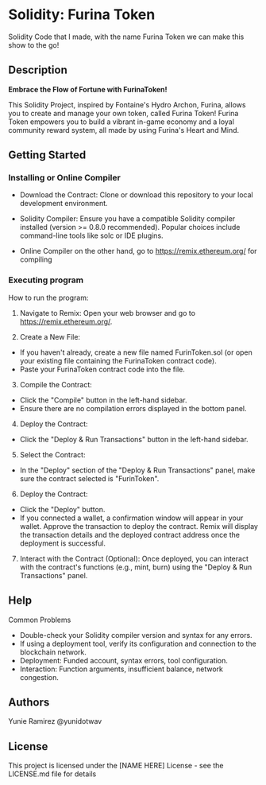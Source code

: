 # Solidity: Furina Token

Solidity Code that I made, with the name Furina Token we can make this show to the go!

## Description

**Embrace the Flow of Fortune with FurinaToken!**

This Solidity Project, inspired by Fontaine's Hydro Archon, Furina, allows you to create and manage your own token, called Furina Token! Furina Token empowers you to build a vibrant in-game economy and a loyal community reward system, all made by using Furina's Heart and Mind.

## Getting Started

### Installing or Online Compiler

* Download the Contract: Clone or download this repository to your local development environment.
  
* Solidity Compiler: Ensure you have a compatible Solidity compiler installed (version >= 0.8.0 recommended). Popular choices include command-line tools like solc or IDE plugins.

* Online Compiler on the other hand, go to https://remix.ethereum.org/ for compiling

### Executing program

How to run the program:

1. Navigate to Remix: Open your web browser and go to https://remix.ethereum.org/.

2. Create a New File:

* If you haven't already, create a new file named FurinToken.sol (or open your existing file containing the FurinaToken contract code).
* Paste your FurinaToken contract code into the file.
  
3. Compile the Contract:

* Click the "Compile" button in the left-hand sidebar.
* Ensure there are no compilation errors displayed in the bottom panel.

4. Deploy the Contract:

* Click the "Deploy & Run Transactions" button in the left-hand sidebar.

5. Select the Contract:

* In the "Deploy" section of the "Deploy & Run Transactions" panel, make sure the contract selected is "FurinToken".

6. Deploy the Contract:

* Click the "Deploy" button.
* If you connected a wallet, a confirmation window will appear in your wallet. Approve the transaction to deploy the contract.
Remix will display the transaction details and the deployed contract address once the deployment is successful.

7. Interact with the Contract (Optional):
Once deployed, you can interact with the contract's functions (e.g., mint, burn) using the "Deploy & Run Transactions" panel.


## Help

Common Problems

* Double-check your Solidity compiler version and syntax for any errors.
* If using a deployment tool, verify its configuration and connection to the blockchain network.
* Deployment: Funded account, syntax errors, tool configuration.
* Interaction: Function arguments, insufficient balance, network congestion.

## Authors

Yunie Ramirez
@yunidotwav

## License

This project is licensed under the [NAME HERE] License - see the LICENSE.md file for details
